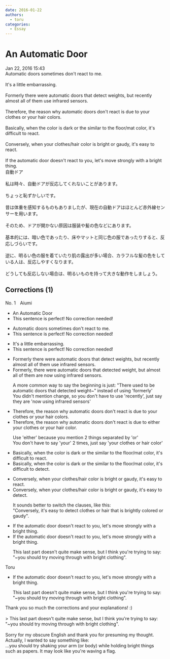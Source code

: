 ```yaml
---
date: 2016-01-22
authors:
  - toru
categories:
  - Essay
---
```


<h1 id="subject_show">An Automatic Door</h1>
<div class="date">Jan 22, 2016 15:43</div>
<div id="post"><div id="body_show_ori">
Automatic doors sometimes don't react to me.<br/><br/>It's a little embarrassing.<br/><br/>Formerly there were automatic doors that detect  weights, but recently almost all of them use infrared sensors.<br/><br/>Therefore, the reason why automatic doors don't react is due to your clothes or your hair colors.<br/><br/>Basically, when the color is dark or the similar to the floor/mat color, it's difficult to react.<br/><br/>Conversely, when your clothes/hair color is bright or gaudy, it's easy to react.<br/><br/>If the automatic door doesn't react to you, let's move strongly with a bright thing.
</div></div>

<!-- more -->

<div id="post_ja"><div id="body_show_mo">
自動ドア<br/><br/>私は時々、自動ドアが反応してくれないことがあります。<br/><br/>ちょっと恥ずかしいです。<br/><br/>昔は体重を感知するものもありましたが、現在の自動ドアはほとんど赤外線センサーを用います。<br/><br/>そのため、ドアが開かない原因は服装や髪の色などにあります。<br/><br/>基本的には、暗い色であったり、床やマットと同じ色の服であったりすると、反応しづらいです。<br/><br/>逆に、明るい色の服を着ていたり肌の露出が多い場合、カラフルな髪の色をしている人は、反応しやすくなります。<br/><br/>どうしても反応しない場合は、明るいものを持って大きな動作をしましょう。
</div></div>

## Corrections (1)
<div id="block"><div class="first_name"> No. 1　<span class="just_name">Aiumi</span></div><div id="block2">
<ul class="correction_field">
<li class="incorrect">An Automatic Door</li>
<li class="corrected perfect">This sentence is perfect! No correction needed!</li>
</ul>
<ul class="correction_field">
<li class="incorrect">Automatic doors sometimes don't react to me.</li>
<li class="corrected perfect">This sentence is perfect! No correction needed!</li>
</ul>
<ul class="correction_field">
<li class="incorrect">It's a little embarrassing.</li>
<li class="corrected perfect">This sentence is perfect! No correction needed!</li>
</ul>
<ul class="correction_field">
<li class="incorrect">Formerly there were automatic doors that detect  weights, but recently almost all of them use infrared sensors.</li>
<li class="corrected correct">
<span class="f_red">Formerly,</span> there were automatic doors that <span class="f_red">detected </span><span class="f_blue">weight</span>, but <span class="f_blue">almost all of them are now using </span>infrared sensors.
<p class="correction_comment">A more common way to say the beginning is just: "There used to be automatic doors that detected weight~" instead of using 'formerly'<br/>You didn't mention change, so you don't have to use 'recently', just say they are 'now using infrared sensors'</p>
</li>
</ul>
<ul class="correction_field">
<li class="incorrect">Therefore, the reason why automatic doors don't react is due to your clothes or your hair colors.</li>
<li class="corrected correct">
Therefore, the reason why automatic doors don't react is due to <span class="f_blue">either </span>your clothes or <span class="sline">your</span> hair <span class="f_blue">color</span>.
<p class="correction_comment">Use 'either' because you mention 2 things separated by 'or'<br/>You don't have to say 'your' 2 times, just say 'your clothes or hair color'</p>
</li>
</ul>
<ul class="correction_field">
<li class="incorrect">Basically, when the color is dark or the similar to the floor/mat color, it's difficult to react.</li>
<li class="corrected correct">
Basically, when the color is dark or <span class="sline">the</span> similar to the floor/mat color, it's difficult to <span class="f_blue">detect</span>.
</li>
</ul>
<ul class="correction_field">
<li class="incorrect">Conversely, when your clothes/hair color is bright or gaudy, it's easy to react.</li>
<li class="corrected correct">
Conversely, when your clothes/hair color is bright or gaudy,<span class="f_red"> it's easy to</span> <span class="f_blue">detect</span>.
<p class="correction_comment">It sounds better to switch the clauses, like this: <br/>"Conversely, it's easy to detect clothes or hair that is brightly colored or gaudy".</p>
</li>
</ul>
<ul class="correction_field">
<li class="incorrect">If the automatic door doesn't react to you, let's move strongly with a bright thing.</li>
<li class="corrected correct">
If the automatic door doesn't react to you, <span class="f_red">let's move strongly with a bright thing</span>.
<p class="correction_comment">This last part doesn't quite make sense, but I think you're trying to say:<br/>"~you should try moving through with bright clothing".</p>
</li>
</ul>
</div><div class="name"><span class="just_name">Toru</span><br><div class="quote_field"><ul class="correction_field">
<li class="corrected correct">
If the automatic door doesn't react to you, <span class="f_red">let's move strongly with a bright thing</span>.
<p class="correction_comment">
This last part doesn't quite make sense, but I think you're trying to say:<br/>"~you should try moving through with bright clothing".
</p>
</li>
</ul></div>
Thank you so much the corrections and your explanations! :)<br/><br/>&gt; This last part doesn't quite make sense, but I think you're trying to say:<br/>"~you should try moving through with bright clothing".<br/><br/>Sorry for my obscure English and thank you for presuming my thought. <br/>Actually, I wanted to say something like:<br/>...you should try shaking your arm (or body) while holding bright things such as papers. It may look like you're waving a flag.
</div>
</div>

